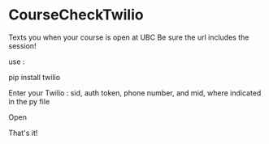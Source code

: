 # CourseCheckTwilio
Texts you when your course is open at UBC
Be sure the url includes the session!

use :

pip install twilio

Enter your Twilio : sid, auth token, phone number, and mid, where indicated in the py file 

Open

That's it!

